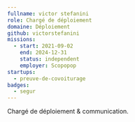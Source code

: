 ```yaml
---
fullname: victor stefanini
role: Chargé de déploiement 
domaine: Déploiement
github: victorstefanini
missions:
  - start: 2021-09-02
    end: 2024-12-31
    status: independent
    employer: Scopopop
startups:
  - preuve-de-covoiturage
badges:
  - segur
---
```


Chargé de déploiement & communication. 
